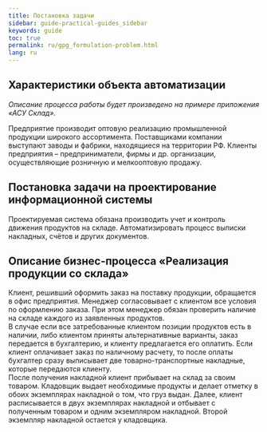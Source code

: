 ```yaml
---
title: Постановка задачи
sidebar: guide-practical-guides_sidebar
keywords: guide
toc: true
permalink: ru/gpg_formulation-problem.html
lang: ru
---
```


## Характеристики объекта автоматизации

_Описание процесса работы будет произведено на примере приложения «АСУ Склад»._

Предприятие производит оптовую реализацию промышленной продукции широкого ассортимента. Поставщиками компании выступают заводы и фабрики, находящиеся на территории РФ. Клиенты предприятия – предприниматели, фирмы и др. организации, осуществляющие розничную и мелкооптовую продажу.

## Постановка задачи на проектирование информационной системы

Проектируемая система обязана производить учет и контроль движения продуктов на складе. Автоматизировать процесс выписки накладных, счётов и других документов.

## Описание бизнес-процесса «Реализация продукции со склада»

Клиент, решивший оформить заказ на поставку продукции, обращается в офис предприятия. Менеджер согласовывает с клиентом все условия по оформлению заказа. При этом менеджер обязан проверить наличие на складе каждого из заявленных продуктов.  
В случае если все затребованные клиентом позиции продуктов есть в наличии, либо клиентом приняты альтернативные варианты, заказ передается в бухгалтерию, и клиенту предлагается его оплатить.
Если клиент оплачивает заказ по наличному расчету, то после оплаты бухгалтер сразу выписывает две товарно-транспортные накладные, которые передаются клиенту.  
После получения накладной клиент прибывает на склад за своим товаром. Кладовщик выдает необходимые продукты и делает отметку в обоих экземплярах накладной о том, что груз выдан. Далее, клиент расписывается в двух экземплярах накладной и отбывает с полученным товаром и одним экземпляром накладной. Второй экземпляр накладной остается у кладовщика.
